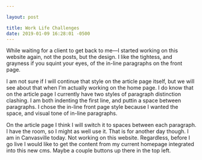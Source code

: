```yaml
---

layout: post

title: Work Life Challenges
date: 2019-01-09 16:28:01 -0500
---
```


While waiting for a client to get back to me&mdash;I started working on this website again, not the posts, but the design. I like the tightess, and grayness if you squint your eyes, of the in-line paragraphs on the front page. 

I am not sure if I will continue that style on the article page itself, but we will see about that when I'm actually working on the home page. I do know that on the article page I currently have two styles of paragraph distinction clashing. I am both indenting the first line, and puttin a space between paragraphs. I chose the in-line front page style because I wanted the space, and visual tone of in-line paragraphs. 

On the article page I think I will switch it to spaces between each paragraph. I have the room, so I might as well use it. That is for another day though. I am in Canvasville today. Not working on this website. Regardless, before I go live I would like to get the content from my current homepage integrated into this new cms. Maybe a couple buttons up there in the top left. 